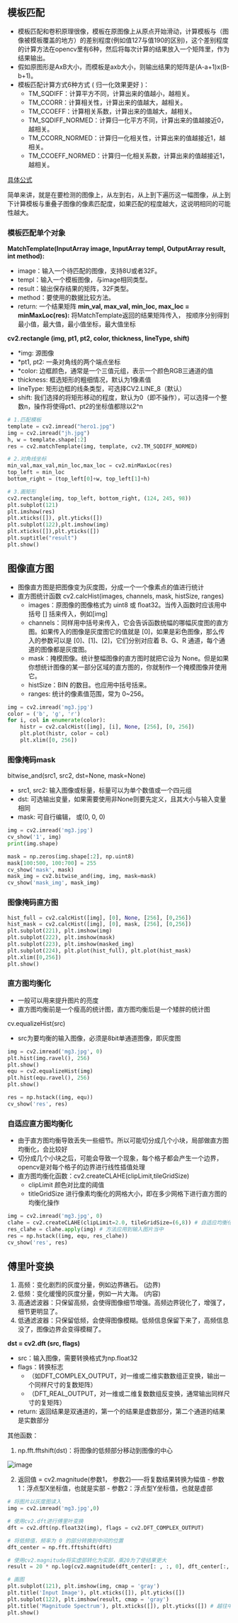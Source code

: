 ## 模板匹配
- 模板匹配和卷积原理很像，模板在原图像上从原点开始滑动，计算模板与（图像被模板覆盖的地方）的差别程度(例如值127与值190的区别)，这个差别程度的计算方法在opencv里有6种，然后将每次计算的结果放入一个矩阵里，作为结果输出。
- 假如原图形是AxB大小，而模板是axb大小，则输出结果的矩阵是(A-a+1)x(B-b+1)。
- 模板匹配计算方式6种方式 ( 归一化效果更好 )：
  - TM_SQDIFF：计算平方不同，计算出来的值越小，越相关。
  - TM_CCORR：计算相关性，计算出来的值越大，越相关。
  - TM_CCOEFF：计算相关系数，计算出来的值越大，越相关。
  - TM_SQDIFF_NORMED：计算归一化平方不同，计算出来的值越接近0，越相关。
  - TM_CCORR_NORMED：计算归一化相关性，计算出来的值越接近1，越相关。
  - TM_CCOEFF_NORMED：计算归一化相关系数，计算出来的值越接近1，越相关。

[具体公式](https://docs.opencv.org/3.3.1/df/dfb/group__imgproc__object.html#ga3a7850640f1fe1f58fe91a2d7583695d)

简单来讲，就是在要检测的图像上，从左到右，从上到下遍历这一幅图像，从上到下计算模板与重叠子图像的像素匹配度，如果匹配的程度越大，这说明相同的可能性越大。
### 模板匹配单个对象
**MatchTemplate(InputArray image, InputArray templ, OutputArray result, int method):**
  - image：输入一个待匹配的图像，支持8U或者32F。
  - templ：输入一个模板图像，与image相同类型。
  - result：输出保存结果的矩阵，32F类型。
  - method：要使用的数据比较方法。
  - return: 一个结果矩阵
**min_val, max_val, min_loc, max_loc = minMaxLoc(res):**
将MatchTemplate返回的结果矩阵传入， 按顺序分别得到最小值，最大值，最小值坐标，最大值坐标

**cv2.rectangle (img, pt1, pt2, color, thickness, lineType, shift)**
- *img: 源图像
- *pt1, pt2: 一条对角线的两个端点坐标
- *color: 边框颜色，通常是一个三值元组，表示一个颜色RGB三通道的值
- thickness: 框选矩形的粗细情况，默认为1像素值
- lineType: 矩形边框的线条类型，可选择CV2.LINE_8（默认）
- shift: 我们选择的将矩形移动的程度，默认为0（即不操作），可以选择一个整数n，操作将使得pt1、pt2的坐标值都除以2^n

```Python
# 1.匹配模板
template = cv2.imread("hero1.jpg")
img = cv2.imread("jh.jpg")
h, w = template.shape[:2]
res = cv2.matchTemplate(img, template, cv2.TM_SQDIFF_NORMED)

# 2.对角线坐标
min_val,max_val,min_loc,max_loc = cv2.minMaxLoc(res)
top_left = min_loc
bottom_right = (top_left[0]+w, top_left[1]+h)

# 3.画矩形
cv2.rectangle(img, top_left, bottom_right, (124, 245, 98))
plt.subplot(121)
plt.imshow(res)
plt.xticks([]), plt.yticks([])
plt.subplot(122),plt.imshow(img)
plt.xticks([]),plt.yticks([])
plt.suptitle("result")
plt.show()
```
## 图像直方图
- 图像直方图是把图像变为灰度图，分成一个一个像素点的值进行统计
- 直方图统计函数 cv2.calcHist(images, channels, mask, histSize, ranges)
  - images：原图像的图像格式为 uint8 或 ﬂoat32。当传入函数时应该用中括号 [] 括来传入，例如[img]
  - channels：同样用中括号来传入，它会告诉函数统幅的哪幅灰度图的直方图。如果传入的图像是灰度图它的值就是 [0]，如果是彩色图像，那么传入的参数可以是 [0]、[1]、[2]，它们分别对应着 B、G、R 通道，每个通道的图像都是灰度图。
  - mask：掩模图像。统计整幅图像的直方图时就把它设为 None。但是如果你想统计图像的某一部分区域的直方图的，你就制作一个掩模图像并使用它。
  - histSize：BIN 的数目。也应用中括号括来。
  - ranges: 统计的像素值范围，常为 0~256。
```Python
img = cv2.imread('mg3.jpg')
color = ('b', 'g', 'r')
for i, col in enumerate(color):
    histr = cv2.calcHist([img], [i], None, [256], [0, 256])
    plt.plot(histr, color = col)
    plt.xlim([0, 256])
```

### 图像掩码mask
bitwise_and(src1, src2, dst=None, mask=None)
- src1, src2: 输入图像或标量，标量可以为单个数值或一个四元组
- dst: 可选输出变量，如果需要使用非None则要先定义，且其大小与输入变量相同
- mask: 可自行编辑， 或(0, 0, 0)

```Python
img = cv2.imread('mg3.jpg')
cv_show('1', img)
print(img.shape)

mask = np.zeros(img.shape[:2], np.uint8)
mask[100:500, 100:700] = 255
cv_show('mask', mask)
mask_img = cv2.bitwise_and(img, img, mask=mask)
cv_show('mask_img', mask_img)
```

### 图像掩码直方图

```Python
hist_full = cv2.calcHist([img], [0], None, [256], [0,256])
hist_mask = cv2.calcHist([img], [0], mask, [256], [0,256])
plt.subplot(221), plt.imshow(img)
plt.subplot(222), plt.imshow(mask)
plt.subplot(223), plt.imshow(masked_img)
plt.subplot(224), plt.plot(hist_full), plt.plot(hist_mask) 
plt.xlim([0,256])
plt.show()
```

### 直方图均衡化
- 一般可以用来提升图片的亮度
- 直方图均衡前是一个瘦高的统计图，直方图均衡后是一个矮胖的统计图

cv.equalizeHist(src)
- src为要均衡的输入图像，必须是8bit单通道图像，即灰度图

```Python
img = cv2.imread('mg3.jpg', 0)
plt.hist(img.ravel(), 256)
plt.show()
equ = cv2.equalizeHist(img)
plt.hist(equ.ravel(), 256)
plt.show()

res = np.hstack((img, equ))
cv_show('res', res)
```
### 自适应直方图均衡化
- 由于直方图均衡导致丢失一些细节。所以可能切分成几个小块，局部做直方图均衡化，会比较好
- 切分成几个小块之后，可能会导致一个现象，每个格子都会产生一个边界，opencv是对每个格子的边界进行线性插值处理
- 直方图均衡化函数：cv2.createCLAHE(clipLimit,tileGridSize)
  - clipLimit 颜色对比度的阈值
  - titleGridSize 进行像素均衡化的网格大小，即在多少网格下进行直方图的均衡化操作

```Python
img = cv2.imread('mg3.jpg', 0)
clahe = cv2.createCLAHE(clipLimit=2.0, tileGridSize=(6,8)) # 自适应均衡化方法生成出来    
res_clahe = clahe.apply(img) # 方法应用到输入图片当中
res = np.hstack((img, equ, res_clahe))
cv_show('res', res)
```

## 傅里叶变换
1. 高频：变化剧烈的灰度分量，例如边界礁石。                         (边界)
2. 低频：变化缓慢的灰度分量，例如一片大海。                         (内容)
3. 高通滤波器：只保留高频，会使得图像细节增强。高频边界锐化了，增强了，细节更明显了。
4. 低通滤波器：只保留低频，会使得图像模糊。低频信息保留下来了，高频信息没了，图像边界会变得模糊了。

**dst = cv2.dft (src, flags)**
  - src：输入图像，需要转换格式为np.float32
  - flags：转换标志
    - （如DFT_COMPLEX_OUTPUT，对一维或二维实数数组正变换，输出一个同样尺寸的复数矩阵）
    - （DFT_REAL_OUTPUT，对一维或二维复数数组反变换，通常输出同样尺寸的复矩阵）
  - return: 返回结果是双通道的，第一个的结果是虚数部分，第二个通道的结果是实数部分

其他函数：
  1. np.fft.fftshift(dst)：将图像的低频部分移动到图像的中心
  
  ![image](https://user-images.githubusercontent.com/129270106/231380922-5a66c042-eef6-4e89-b719-0bb778f71602.png)
  
  2. 返回值 = cv2.magnitude(参数1， 参数2)——将复数结果转换为幅值
    - 参数1：浮点型X坐标值，也就是实部
    - 参数2：浮点型Y坐标值，也就是虚部
    
```Python
# 将图片以灰度图读入
img = cv2.imread('mg3.jpg',0)

# 使用cv2.dft进行傅里叶变换
dft = cv2.dft(np.float32(img), flags = cv2.DFT_COMPLEX_OUTPUT)

# 将低频值，频率为 0 的部分转换到中间的位置
dft_center = np.fft.fftshift(dft)

# 使用cv2.magnitude将实虚部转化为实部，乘20为了使结果更大
result = 20 * np.log(cv2.magnitude(dft_center[: , :, 0], dft_center[:, :, 1]))

# 画图
plt.subplot(121), plt.imshow(img, cmap = 'gray')
plt.title('Input Image'), plt.xticks([]), plt.yticks([])
plt.subplot(122), plt.imshow(result, cmap = 'gray')
plt.title('Magnitude Spectrum'), plt.xticks([]), plt.yticks([]) # 越往中心频率越低(被 shift 拉到中间)，越往两侧频率越高
plt.show()
```


